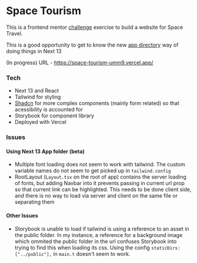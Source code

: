 # Space Tourism

This is a frontend mentor [challenge](https://www.frontendmentor.io/challenges/space-tourism-multipage-website-gRWj1URZ3) exercise to build a website for Space Travel.

This is a good opportunity to get to know the new [app directory](https://nextjs.org/blog/next-13#new-app-directory-beta) way of doing things in Next 13

(In progress) URL - https://space-tourism-umm9.vercel.app/

### Tech

- Next 13 and React
- Tailwind for styling
- [Shadcn](https://ui.shadcn.com/docs) for more complex components (mainly form related) so that acessibility is accounted for
- Storybook for component library
- Deployed with Vercel

### Issues

#### Using Next 13 App folder (beta)

- Multiple font loading does not seem to work with tailwind. The custom variable names do not seem to get picked up in `tailwind.config`
- RootLayout (`Layout.tsx` on the root of app) contains the server loading of fonts, but adding Navbar into it prevents passing in current url prop so that current link can be highlighted. This needs to be done client side, and there is no way to load via server and client on the same file or separating them

#### Other Issues

- Storybook is unable to load if tailwind is using a reference to an asset in the public folder. In my instance, a reference for a background image which ommited the public folder in the url confuses Storybook into trying to find this when loading its css. Using the config `staticDirs: ["../public"],` in `main.t` doesn't seem to work.
